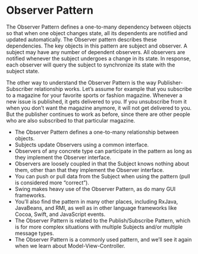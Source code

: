 # Observer Pattern

The Observer Pattern defines a one-to-many dependency between objects so that when one object changes state, all its dependents
are notified and updated automatically. The Observer pattern describes these dependencies. The key objects in this pattern are
subject and observer. A subject may have any number of dependent observers. All observers are notified whenever the subject
undergoes a change in its state. In response, each observer will query the subject to synchronize its state with the subject state.

The other way to understand the Observer Pattern is the way Publisher-Subscriber relationship works. Let’s assume for example
that you subscribe to a magazine for your favorite sports or fashion magazine. Whenever a new issue is published, it gets delivered
to you. If you unsubscribe from it when you don’t want the magazine anymore, it will not get delivered to you. But the publisher
continues to work as before, since there are other people who are also subscribed to that particular magazine.

- The Observer Pattern defines a one-to-many relationship between objects.
- Subjects update Observers using a common interface.
- Observers of any concrete type can participate in the pattern as long as they implement the Observer interface.
- Observers are loosely coupled in that the Subject knows nothing about them, other than that they implement the Observer interface.
- You can push or pull data from the Subject when using the pattern (pull is considered more “correct”).
- Swing makes heavy use of the Observer Pattern, as do many GUI frameworks.
- You’ll also find the pattern in many other places, including RxJava, JavaBeans, and RMI, as well as in other 
  language frameworks like Cocoa, Swift, and JavaScript events.
- The Observer Pattern is related to the Publish/Subscribe Pattern, which is for more complex situations with multiple 
  Subjects and/or multiple message types.
- The Observer Pattern is a commonly used pattern, and we’ll see it again when we learn about Model-View-Controller.